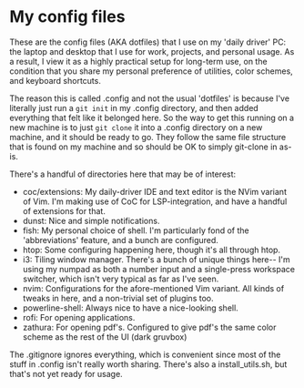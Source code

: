# My config files
These are the config files (AKA dotfiles) that I use on my 'daily driver' PC:
the laptop and desktop that I use for work, projects, and personal usage. As a
result, I view it as a highly practical setup for long-term use, on the
condition that you share my personal preference of utilities, color schemes,
and keyboard shortcuts.

The reason this is called .config and not the usual 'dotfiles' is because I've
literally just run a `git init` in my .config directory, and then added
everything that felt like it belonged here. So the way to get this running on a
new machine is to just `git clone` it into a .config directory on a new
machine, and it should be ready to go. They follow the same file structure that
is found on my machine and so should be OK to simply git-clone in as-is.
 
There's a handful of directories here that may be of interest:
- coc/extensions: My daily-driver IDE and text editor is the NVim variant of
  Vim. I'm making use of CoC for LSP-integration, and have a handful of
  extensions for that.
- dunst: Nice and simple notifications.
- fish: My personal choice of shell. I'm particularly fond of the
  'abbreviations' feature, and a bunch are configured.
- htop: Some configuring happening here, though it's all through htop.
- i3: Tiling window manager. There's a bunch of unique things here-- I'm using
  my numpad as both a number input and a single-press workspace switcher, which
  isn't very typical as far as I've seen.
- nvim: Configurations for the afore-mentioned Vim variant. All kinds of tweaks
  in here, and a non-trivial set of plugins too.
- powerline-shell: Always nice to have a nice-looking shell.
- rofi: For opening applications.
- zathura: For opening pdf's. Configured to give pdf's the same color scheme as
  the rest of the UI (dark gruvbox)

The .gitignore ignores everything, which is convenient since most of the stuff
in .config isn't really worth sharing. There's also a install_utils.sh, but
that's not yet ready for usage.
